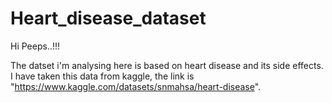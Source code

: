 # Heart_disease_dataset

Hi Peeps..!!!

The datset i'm analysing here is based on heart disease and its side effects. I have taken this data from kaggle, the link is "https://www.kaggle.com/datasets/snmahsa/heart-disease".
